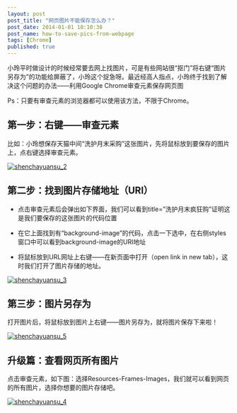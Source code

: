 ```yaml
---
layout: post
post_title: "网页图片不能保存怎么办？"
post_date: 2014-01-01 10:10:38
post_name: how-to-save-pics-from-webpage
tags: [Chrome]
published: true
---
```

小玲平时做设计的时候经常要去网上找图片，可是有些网站很“抠门”将右键“图片另存为”的功能给屏蔽了，小玲这个捉急呀。最近经高人指点，小玲终于找到了解决这个问题的办法——利用Google Chrome审查元素保存网页图

Ps：只要有审查元素的浏览器都可以使用该方法，不限于Chrome。

## 第一步：右键——审查元素

比如：小玲想保存天猫中间“洗护月末采购”这张图片，先将鼠标放到要保存的图片上，点右键选择审查元素。

[![shenchayuansu_2](http://7arnhx.com1.z0.glb.clouddn.com/wp-content/uploads/2013/12/shenchayuansu_2.jpg)](http://7arnhx.com1.z0.glb.clouddn.com/wp-content/uploads/2013/12/shenchayuansu_2.jpg)

## 第二步：找到图片存储地址（URl）

*   点击审查元素后会弹出如下界面，我们可以看到title=”洗护月末疯狂购”证明这是我们要保存的这张图片的代码位置

*   在它上面找到有“background-image”的代码，点击一下选中，在右侧styles窗口中可以看到background-image的URI地址

*   将鼠标放到URL网址上右键——在新页面中打开（open link in new tab），这时我们打开了图片存储的地址。

[![shenchayuansu_3](http://7arnhx.com1.z0.glb.clouddn.com/wp-content/uploads/2013/12/shenchayuansu_3.jpg)](http://7arnhx.com1.z0.glb.clouddn.com/wp-content/uploads/2013/12/shenchayuansu_3.jpg)

## 第三步：图片另存为

打开图片后，将鼠标放到图片上右键——图片另存为，就将图片保存下来啦！

[![shenchayuansu_5](http://7arnhx.com1.z0.glb.clouddn.com/wp-content/uploads/2013/12/shenchayuansu_5.jpg)](http://7arnhx.com1.z0.glb.clouddn.com/wp-content/uploads/2013/12/shenchayuansu_5.jpg)

## 升级篇：查看网页所有图片

点击审查元素，如下图：选择Resources-Frames-Images，我们就可以看到网页的所有图片，选择你想要的图片存储吧。

[![shenchayuansu_4](http://7arnhx.com1.z0.glb.clouddn.com/wp-content/uploads/2013/12/shenchayuansu_4.jpg)](http://7arnhx.com1.z0.glb.clouddn.com/wp-content/uploads/2013/12/shenchayuansu_4.jpg)